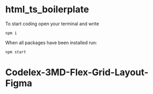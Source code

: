 # html_ts_boilerplate
To start coding open your terminal and write
```
npm i
```

When all packages have been installed run:
```
npm start
```
# Codelex-3MD-Flex-Grid-Layout-Figma
